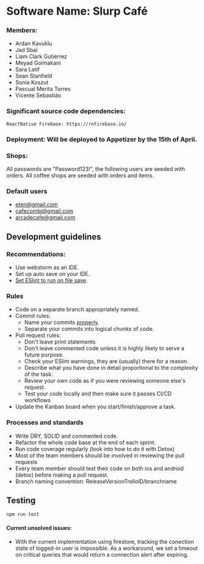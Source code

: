 
# Software Name: Slurp Café

### Members: 
- Ardan Kavuklu
- Jad Sbaï
- Liam Clark Gutiérrez
- Meyad Golmakani
- Sara Latif
- Sean Stanfield
- Sonia Koszut
- Pascual Merita Torres
- Vicente Sebastião

### Significant source code dependencies:

    ReactNative Firebase: https://rnfirebase.io/

### Deployment: Will be deployed to Appetizer by the 15th of April.

### Shops:

All passwords are "Password123!", the following users are seeded with orders. All coffee shops are seeded with orders and items.

### Default users

- eten@gmail.com
- cafecombi@gmail.com
- arcadecafe@gmail.com


## Development guidelines

### Recommendations:
- Use webstorm as an IDE.
- Set up auto save on your IDE.
- [Set ESlint to run on file save](https://www.jetbrains.com/help/idea/eslint.html#ws_eslint_configure_run_eslint_on_save).

### Rules
- Code on a separate branch appropriately named.
- Commit rules:
  - Name your commits [properly](https://www.freecodecamp.org/news/how-to-write-better-git-commit-messages/).
  - Separate your commits into logical chunks of code.
- Pull request rules:
  - Don't leave print statements
  - Don't leave commented code unless it is highly likely to serve a future purpose.
  - Check your ESlint warnings, they are (usually) there for a reason.
  - Describe what you have done in detail proportional to the complexity of the task.
  - Review your own code as if you were reviewing someone else's request.
  - Test your code locally and then make sure it passes CI/CD workflows
- Update the Kanban board when you start/finish/approve a task.


### Processes and standards 

- Write DRY, SOLID and commented code.
- Refactor the whole code base at the end of each sprint.
- Run code coverage regularly (look into how to do it with Detox)
- Most of the team members should be involved in reviewing the pull requests 
- Every team member should test their code on both ios and android (detox) before making a pull request.
- Branch naming convention: ReleaseVersionTrelloID/branchname

## Testing

  ```npm run test```


#### Current unsolved issues:

- With the current implementation using firestore, tracking the conection state of logged-in user is impossible. As a workaround, we set a timeout on critical queries that would return a connection alert after expiring.

